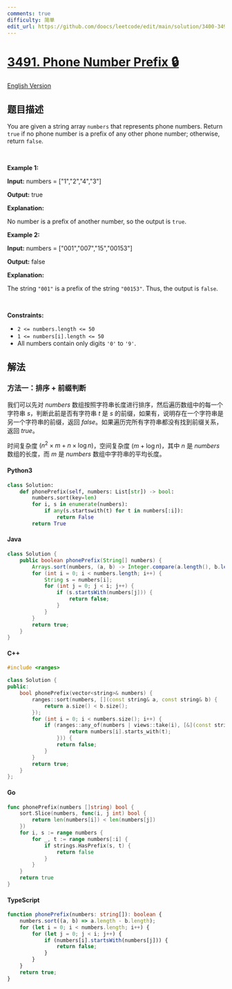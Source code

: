 ```yaml
---
comments: true
difficulty: 简单
edit_url: https://github.com/doocs/leetcode/edit/main/solution/3400-3499/3491.Phone%20Number%20Prefix/README.md
---
```


<!-- problem:start -->

# [3491. Phone Number Prefix 🔒](https://leetcode.cn/problems/phone-number-prefix)

[English Version](/solution/3400-3499/3491.Phone%20Number%20Prefix/README_EN.md)

## 题目描述

<!-- description:start -->

<p>You are given a string array <code>numbers</code> that represents phone numbers. Return <code>true</code> if no phone number is a prefix of any other phone number; otherwise, return <code>false</code>.</p>

<p>&nbsp;</p>
<p><strong class="example">Example 1:</strong></p>

<div class="example-block">
<p><strong>Input:</strong> <span class="example-io">numbers = [&quot;1&quot;,&quot;2&quot;,&quot;4&quot;,&quot;3&quot;]</span></p>

<p><strong>Output:</strong> <span class="example-io">true</span></p>

<p><strong>Explanation:</strong></p>

<p>No number is a prefix of another number, so the output is <code>true</code>.</p>
</div>

<p><strong class="example">Example 2:</strong></p>

<div class="example-block">
<p><strong>Input:</strong> <span class="example-io">numbers = [&quot;001&quot;,&quot;007&quot;,&quot;15&quot;,&quot;00153&quot;]</span></p>

<p><strong>Output:</strong> <span class="example-io">false</span></p>

<p><strong>Explanation:</strong></p>

<p>The string <code>&quot;001&quot;</code> is a prefix of the string <code>&quot;00153&quot;</code>. Thus, the output is <code>false</code>.</p>
</div>

<p>&nbsp;</p>
<p><strong>Constraints:</strong></p>

<ul>
	<li><code>2 &lt;= numbers.length &lt;= 50</code></li>
	<li><code>1 &lt;= numbers[i].length &lt;= 50</code></li>
	<li>All numbers contain only digits <code>&#39;0&#39;</code> to <code>&#39;9&#39;</code>.</li>
</ul>

<!-- description:end -->

## 解法

<!-- solution:start -->

### 方法一：排序 + 前缀判断

我们可以先对 $\textit{numbers}$ 数组按照字符串长度进行排序，然后遍历数组中的每一个字符串 $\textit{s}$，判断此前是否有字符串 $\textit{t}$ 是 $\textit{s}$ 的前缀，如果有，说明存在一个字符串是另一个字符串的前缀，返回 $\textit{false}$。如果遍历完所有字符串都没有找到前缀关系，返回 $\textit{true}$。

时间复杂度 $(n^2 \times m + n \times \log n)$，空间复杂度 $(m + \log n)$，其中 $n$ 是 $\textit{numbers}$ 数组的长度，而 $m$ 是 $\textit{numbers}$ 数组中字符串的平均长度。

<!-- tabs:start -->

#### Python3

```python
class Solution:
    def phonePrefix(self, numbers: List[str]) -> bool:
        numbers.sort(key=len)
        for i, s in enumerate(numbers):
            if any(s.startswith(t) for t in numbers[:i]):
                return False
        return True
```

#### Java

```java
class Solution {
    public boolean phonePrefix(String[] numbers) {
        Arrays.sort(numbers, (a, b) -> Integer.compare(a.length(), b.length()));
        for (int i = 0; i < numbers.length; i++) {
            String s = numbers[i];
            for (int j = 0; j < i; j++) {
                if (s.startsWith(numbers[j])) {
                    return false;
                }
            }
        }
        return true;
    }
}
```

#### C++

```cpp
#include <ranges>

class Solution {
public:
    bool phonePrefix(vector<string>& numbers) {
        ranges::sort(numbers, [](const string& a, const string& b) {
            return a.size() < b.size();
        });
        for (int i = 0; i < numbers.size(); i++) {
            if (ranges::any_of(numbers | views::take(i), [&](const string& t) {
                    return numbers[i].starts_with(t);
                })) {
                return false;
            }
        }
        return true;
    }
};
```

#### Go

```go
func phonePrefix(numbers []string) bool {
	sort.Slice(numbers, func(i, j int) bool {
		return len(numbers[i]) < len(numbers[j])
	})
	for i, s := range numbers {
		for _, t := range numbers[:i] {
			if strings.HasPrefix(s, t) {
				return false
			}
		}
	}
	return true
}
```

#### TypeScript

```ts
function phonePrefix(numbers: string[]): boolean {
    numbers.sort((a, b) => a.length - b.length);
    for (let i = 0; i < numbers.length; i++) {
        for (let j = 0; j < i; j++) {
            if (numbers[i].startsWith(numbers[j])) {
                return false;
            }
        }
    }
    return true;
}
```

<!-- tabs:end -->

<!-- solution:end -->

<!-- problem:end -->
